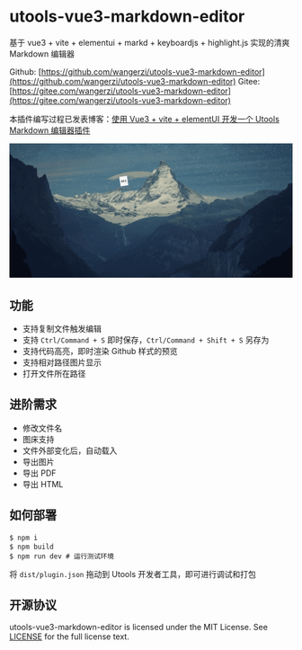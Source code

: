 # utools-vue3-markdown-editor
基于 vue3 + vite + elementui + markd + keyboardjs + highlight.js 实现的清爽 Markdown 编辑器

Github: [https://github.com/wangerzi/utools-vue3-markdown-editor](https://github.com/wangerzi/utools-vue3-markdown-editor)
Gitee: [https://gitee.com/wangerzi/utools-vue3-markdown-editor](https://gitee.com/wangerzi/utools-vue3-markdown-editor)

本插件编写过程已发表博客：[使用 Vue3 + vite + elementUI 开发一个 Utools Markdown 编辑器插件](https://blog.csdn.net/qq_34177812/article/details/119639897)

![screen](./screen.gif)

## 功能

- 支持复制文件触发编辑
- 支持 `Ctrl/Command + S` 即时保存，`Ctrl/Command + Shift + S` 另存为
- 支持代码高亮，即时渲染 Github 样式的预览
- 支持相对路径图片显示
- 打开文件所在路径

## 进阶需求

- 修改文件名
- 图床支持
- 文件外部变化后，自动载入
- 导出图片
- 导出 PDF
- 导出 HTML

## 如何部署

```shell
$ npm i
$ npm build
$ npm run dev # 运行测试环境
```

将 `dist/plugin.json` 拖动到 Utools 开发者工具，即可进行调试和打包

## 开源协议

utools-vue3-markdown-editor is licensed under the MIT License. See [LICENSE](https://github.com/GitbookIO/gitbook/blob/master/LICENSE) for the full license text.
